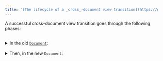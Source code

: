 ```yaml
---
title: '[The lifecycle of a _cross_-document view transition](https://www.w3.org/TR/css-view-transitions-2/#lifecycle)'
---
```


<div style="text-align: left">

A successful cross-document view transition goes through the following phases:

<br>
<details style="inline-size: fit-content">
<summary>In the old <a href="https://dom.spec.whatwg.org/#document"><code>Document</code></a>:</summary>

1. The user initiates a navigation, by clicking a link, submitting a form, pressing the browser’s back button, etc.
   <br>**Note**: some navigations do not trigger a view-transition, e.g. typing a new address in the URL bar.
2. When the new `Document` is ready to be activated, the [`pageswap`](https://html.spec.whatwg.org/multipage/indices.html#event-pageswap) event is fired.
3. If the navigation is [same origin](https://html.spec.whatwg.org/multipage/browsers.html#same-origin), has no cross-origin redirects, and the old `Document` has [opted in to cross-document view transitions](https://www.w3.org/TR/css-view-transitions-2/#cross-doc-opt-in), the event’s [`viewTransition`](https://html.spec.whatwg.org/multipage/nav-history-apis.html#dom-pageswapevent-viewtransition) attribute would be a [`ViewTransition`](https://www.w3.org/TR/css-view-transitions-1/#viewtransition) object.
4. The author can now customise the transition, e.g. by mutating its [`types`](https://www.w3.org/TR/css-view-transitions-2/#dom-viewtransition-types), or [`skip`](https://www.w3.org/TR/css-view-transitions-1/#dom-viewtransition-skiptransition) it altogether.
5. If the `ViewTransition` is not skipped, the state of the [old document is captured](https://www.w3.org/TR/css-view-transitions-1/#capture-the-old-state).
6. The navigation proceeds: the old `Document` is unloaded, and the new `Document` is now active.

</details>
<br>
<details style="inline-size: fit-content">
<summary>Then, in the new <code>Document</code>:</summary>

1. When the new `Document` is ready for its first [rendering opportunity](https://html.spec.whatwg.org/multipage/webappapis.html#rendering-opportunity), an event named [`pagereveal`](https://html.spec.whatwg.org/multipage/indices.html#event-pagereveal) is fired on the new `Document`, with a [`viewTransition`](https://html.spec.whatwg.org/multipage/nav-history-apis.html#dom-pagerevealevent-viewtransition) attribute.
2. This `ViewTransition`'s [`updateCallbackDone`](https://www.w3.org/TR/css-view-transitions-1/#dom-viewtransition-updatecallbackdone) promise is already resolved, and its [captured elements](https://www.w3.org/TR/css-view-transitions-1/#captured-element) are populated from the old `Document`.
3. This is another opportunity for the author customise the transition, e.g. by mutating its `types`, or `skip` it altogether.
4. The state of the [new document is captured](https://www.w3.org/TR/css-view-transitions-1/#capture-the-new-state) as the "new" state of the transition.
5. From this point forward, the transition continues in a similar fashion to a same-document transition, as per [activate view transition](https://www.w3.org/TR/css-view-transitions-1/#activate-view-transition).

</details>
</div>
